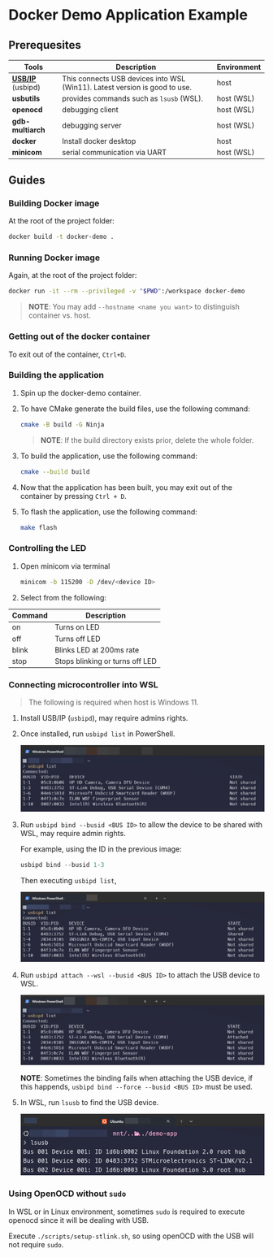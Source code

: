 # Docker Demo Application Example

## Prerequesites

| Tools | Description | Environment |
| --- | --- | --- |
| **[USB/IP](https://github.com/dorssel/usbipd-win/releases/latest)** (usbipd) | This connects USB devices into WSL (Win11). Latest version is good to use. | host |
| **usbutils** | provides commands such as `lsusb` (WSL). | host (WSL) |
| **openocd** | debugging client | host (WSL) |
| **gdb-multiarch** | debugging server | host (WSL) |
| **docker** | Install docker desktop | host |
| **minicom** | serial communication via UART | host (WSL) |

## Guides

### Building Docker image

At the root of the project folder:

```bash
docker build -t docker-demo .
```

### Running Docker image

Again, at the root of the project folder:

```bash
docker run -it --rm --privileged -v "$PWD":/workspace docker-demo
```

> **NOTE**: You may add `--hostname <name you want>` to distinguish container vs. host.

### Getting out of the docker container

To exit out of the container, `Ctrl+D`.

### Building the application

1) Spin up the docker-demo container.
2) To have CMake generate the build files, use the following command:

    ```bash
    cmake -B build -G Ninja
    ```

    > **NOTE**: If the build directory exists prior, delete the whole folder.

3) To build the application, use the following command:

    ```bash
    cmake --build build
    ```

4) Now that the application has been built, you may exit out of the container by pressing `Ctrl + D`.
5) To flash the application, use the following command:

    ```bash
    make flash
    ```

### Controlling the LED

1) Open minicom via terminal

    ```bash
    minicom -b 115200 -D /dev/<device ID>
    ```

2) Select from the following:

| Command | Description |
| --- | --- |
| on | Turns on LED |
| off | Turns off LED |
| blink | Blinks LED at 200ms rate |
| stop | Stops blinking or turns off LED |

### Connecting microcontroller into WSL

> The following is required when host is Windows 11.

1) Install USB/IP (`usbipd`), may require admins rights.
2) Once installed, run `usbipd list` in PowerShell.

    ![usbipd list](docs/img/usbipd-list.png)

3) Run `usbipd bind --busid <BUS ID>` to allow the device to be shared with WSL, may require admin rights.

    For example, using the ID in the previous image:

    ```powershell
    usbipd bind --busid 1-3
    ```

    Then executing `usbipd list`,

    ![usbipd bind](docs/img/usbipd-bind.png)

4) Run `usbipd attach --wsl --busid <BUS ID>` to attach the USB device to WSL.

    ![usbipd attach](docs/img/usbipd-attach.png)

    **NOTE**: Sometimes the binding fails when attaching the USB device, if this happends, `usbipd bind --force --busid <BUS ID>` must be used.

5) In WSL, run `lsusb` to find the USB device.

    ![lsusb](docs/img/lsusb.png)

### Using OpenOCD without `sudo`

In WSL or in Linux environment, sometimes `sudo` is required to execute openocd since it will be dealing with USB.

Execute `./scripts/setup-stlink.sh`, so using openOCD with the USB will not require `sudo`.
